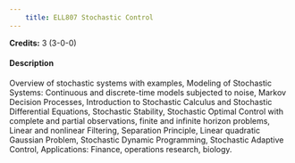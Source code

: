 ```yaml
---
    title: ELL807 Stochastic Control
---
```

**Credits:** 3 (3-0-0)



#### Description 
Overview of stochastic systems with examples, Modeling of Stochastic Systems: Continuous and discrete-time models subjected to noise, Markov Decision Processes, Introduction to Stochastic Calculus and Stochastic Differential Equations, Stochastic Stability, Stochastic Optimal Control with complete and partial observations, finite and infinite horizon problems, Linear and nonlinear Filtering, Separation Principle, Linear quadratic Gaussian Problem, Stochastic Dynamic Programming, Stochastic Adaptive Control, Applications: Finance, operations research, biology.